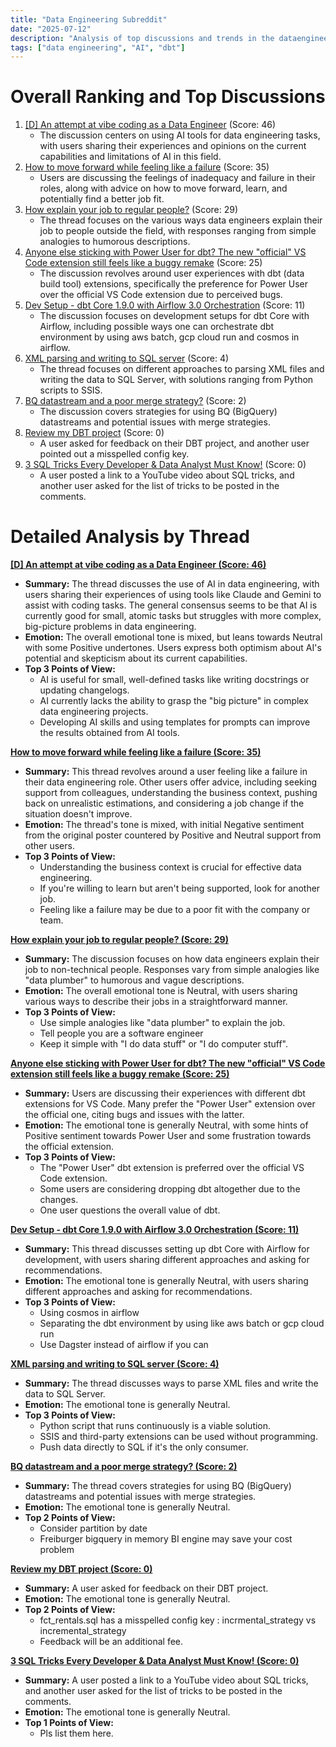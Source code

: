 ```yaml
---
title: "Data Engineering Subreddit"
date: "2025-07-12"
description: "Analysis of top discussions and trends in the dataengineering subreddit"
tags: ["data engineering", "AI", "dbt"]
---
```


# Overall Ranking and Top Discussions

1.  [[D] An attempt at vibe coding as a Data Engineer](https://www.reddit.com/r/dataengineering/comments/1lxxka0/an_attempt_at_vibe_coding_as_a_data_engineer/) (Score: 46)
    *   The discussion centers on using AI tools for data engineering tasks, with users sharing their experiences and opinions on the current capabilities and limitations of AI in this field.
2.  [How to move forward while feeling like a failure](https://www.reddit.com/r/dataengineering/comments/1lxuj1h/how_to_move_forward_while_feeling_like_a_failure/) (Score: 35)
    *   Users are discussing the feelings of inadequacy and failure in their roles, along with advice on how to move forward, learn, and potentially find a better job fit.
3.  [How explain your job to regular people?](https://www.reddit.com/r/dataengineering/comments/1lxy8ha/how_explain_your_job_to_regular_people/) (Score: 29)
    *   The thread focuses on the various ways data engineers explain their job to people outside the field, with responses ranging from simple analogies to humorous descriptions.
4.  [Anyone else sticking with Power User for dbt? The new "official" VS Code extension still feels like a buggy remake](https://i.redd.it/12z6stl24bcf1.png) (Score: 25)
    *   The discussion revolves around user experiences with dbt (data build tool) extensions, specifically the preference for Power User over the official VS Code extension due to perceived bugs.
5.  [Dev Setup - dbt Core 1.9.0 with Airflow 3.0 Orchestration](https://www.reddit.com/r/dataengineering/comments/1lxkqvn/dev_setup_dbt_core_190_with_airflow_30/) (Score: 11)
    *   The discussion focuses on development setups for dbt Core with Airflow, including possible ways one can orchestrate dbt environment by using aws batch, gcp cloud run and cosmos in airflow.
6.  [XML parsing and writing to SQL server](https://www.reddit.com/r/dataengineering/comments/1lxuf6m/xml_parsing_and_writing_to_sql_server/) (Score: 4)
    *   The thread focuses on different approaches to parsing XML files and writing the data to SQL Server, with solutions ranging from Python scripts to SSIS.
7.  [BQ datastream and a poor merge strategy?](https://www.reddit.com/r/dataengineering/comments/1ly3qji/bq_datastream_and_a_poor_merge_strategy/) (Score: 2)
    *   The discussion covers strategies for using BQ (BigQuery) datastreams and potential issues with merge strategies.
8.  [Review my DBT project](https://github.com/subhayan-newcoder/dvd-rental-dbt-project) (Score: 0)
    *   A user asked for feedback on their DBT project, and another user pointed out a misspelled config key.
9.  [3 SQL Tricks Every Developer & Data Analyst Must Know!](https://youtu.be/rDGCOE5YGT0) (Score: 0)
    *   A user posted a link to a YouTube video about SQL tricks, and another user asked for the list of tricks to be posted in the comments.

# Detailed Analysis by Thread

**[ [D] An attempt at vibe coding as a Data Engineer (Score: 46)](https://www.reddit.com/r/dataengineering/comments/1lxxka0/an_attempt_at_vibe_coding_as_a_data_engineer/)**
*   **Summary:** The thread discusses the use of AI in data engineering, with users sharing their experiences of using tools like Claude and Gemini to assist with coding tasks. The general consensus seems to be that AI is currently good for small, atomic tasks but struggles with more complex, big-picture problems in data engineering.
*   **Emotion:** The overall emotional tone is mixed, but leans towards Neutral with some Positive undertones. Users express both optimism about AI's potential and skepticism about its current capabilities.
*   **Top 3 Points of View:**
    *   AI is useful for small, well-defined tasks like writing docstrings or updating changelogs.
    *   AI currently lacks the ability to grasp the "big picture" in complex data engineering projects.
    *   Developing AI skills and using templates for prompts can improve the results obtained from AI tools.

**[How to move forward while feeling like a failure (Score: 35)](https://www.reddit.com/r/dataengineering/comments/1lxuj1h/how_to_move_forward_while_feeling_like_a_failure/)**
*   **Summary:** This thread revolves around a user feeling like a failure in their data engineering role. Other users offer advice, including seeking support from colleagues, understanding the business context, pushing back on unrealistic estimations, and considering a job change if the situation doesn't improve.
*   **Emotion:** The thread's tone is mixed, with initial Negative sentiment from the original poster countered by Positive and Neutral support from other users.
*   **Top 3 Points of View:**
    *   Understanding the business context is crucial for effective data engineering.
    *   If you're willing to learn but aren't being supported, look for another job.
    *   Feeling like a failure may be due to a poor fit with the company or team.

**[How explain your job to regular people? (Score: 29)](https://www.reddit.com/r/dataengineering/comments/1lxy8ha/how_explain_your_job_to_regular_people/)**
*   **Summary:** The discussion focuses on how data engineers explain their job to non-technical people. Responses vary from simple analogies like "data plumber" to humorous and vague descriptions.
*   **Emotion:** The overall emotional tone is Neutral, with users sharing various ways to describe their jobs in a straightforward manner.
*   **Top 3 Points of View:**
    *   Use simple analogies like "data plumber" to explain the job.
    *   Tell people you are a software engineer
    *   Keep it simple with "I do data stuff" or "I do computer stuff".

**[Anyone else sticking with Power User for dbt? The new "official" VS Code extension still feels like a buggy remake (Score: 25)](https://i.redd.it/12z6stl24bcf1.png)**
*   **Summary:** Users are discussing their experiences with different dbt extensions for VS Code. Many prefer the "Power User" extension over the official one, citing bugs and issues with the latter.
*   **Emotion:** The emotional tone is generally Neutral, with some hints of Positive sentiment towards Power User and some frustration towards the official extension.
*   **Top 3 Points of View:**
    *   The "Power User" dbt extension is preferred over the official VS Code extension.
    *   Some users are considering dropping dbt altogether due to the changes.
    *   One user questions the overall value of dbt.

**[Dev Setup - dbt Core 1.9.0 with Airflow 3.0 Orchestration (Score: 11)](https://www.reddit.com/r/dataengineering/comments/1lxkqvn/dev_setup_dbt_core_190_with_airflow_30/)**
*   **Summary:** This thread discusses setting up dbt Core with Airflow for development, with users sharing different approaches and asking for recommendations.
*   **Emotion:** The emotional tone is generally Neutral, with users sharing different approaches and asking for recommendations.
*   **Top 3 Points of View:**
    *   Using cosmos in airflow
    *   Separating the dbt environment by using like aws batch or gcp cloud run
    *   Use Dagster instead of airflow if you can

**[XML parsing and writing to SQL server (Score: 4)](https://www.reddit.com/r/dataengineering/comments/1lxuf6m/xml_parsing_and_writing_to_sql_server/)**
*   **Summary:** The thread discusses ways to parse XML files and write the data to SQL Server.
*   **Emotion:** The emotional tone is generally Neutral.
*   **Top 3 Points of View:**
    *   Python script that runs continuously is a viable solution.
    *   SSIS and third-party extensions can be used without programming.
    *   Push data directly to SQL if it's the only consumer.

**[BQ datastream and a poor merge strategy? (Score: 2)](https://www.reddit.com/r/dataengineering/comments/1ly3qji/bq_datastream_and_a_poor_merge_strategy/)**
*   **Summary:** The thread covers strategies for using BQ (BigQuery) datastreams and potential issues with merge strategies.
*   **Emotion:** The emotional tone is generally Neutral.
*   **Top 2 Points of View:**
    *   Consider partition by date
    *   Freiburger bigquery in memory BI engine may save your cost problem

**[Review my DBT project (Score: 0)](https://github.com/subhayan-newcoder/dvd-rental-dbt-project)**
*   **Summary:** A user asked for feedback on their DBT project.
*   **Emotion:** The emotional tone is generally Neutral.
*   **Top 2 Points of View:**
    *   fct_rentals.sql has a misspelled config key : incrmental_strategy vs incremental_strategy
    *   Feedback will be an additional fee.

**[3 SQL Tricks Every Developer & Data Analyst Must Know! (Score: 0)](https://youtu.be/rDGCOE5YGT0)**
*   **Summary:** A user posted a link to a YouTube video about SQL tricks, and another user asked for the list of tricks to be posted in the comments.
*   **Emotion:** The emotional tone is generally Neutral.
*   **Top 1 Points of View:**
    *   Pls list them here.
